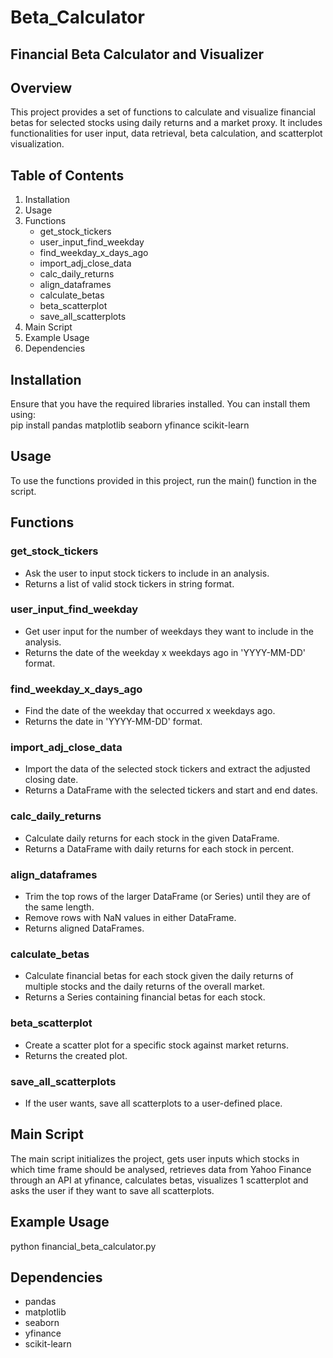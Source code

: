 # Beta_Calculator 
## Financial Beta Calculator and Visualizer

## Overview
This project provides a set of functions to calculate and visualize financial betas for selected stocks using daily returns and a market proxy. It includes functionalities for user input, data retrieval, beta calculation, and scatterplot visualization.

## Table of Contents
1. Installation
2. Usage
3. Functions
    - get_stock_tickers
    - user_input_find_weekday
    - find_weekday_x_days_ago
    - import_adj_close_data
    - calc_daily_returns
    - align_dataframes
    - calculate_betas
    - beta_scatterplot
    - save_all_scatterplots
4. Main Script
5. Example Usage
6. Dependencies

## Installation
Ensure that you have the required libraries installed. You can install them using: <br>
pip install pandas matplotlib seaborn yfinance scikit-learn


## Usage
To use the functions provided in this project, run the main() function in the script.

## Functions

### get_stock_tickers
- Ask the user to input stock tickers to include in an analysis.
- Returns a list of valid stock tickers in string format.

### user_input_find_weekday
- Get user input for the number of weekdays they want to include in the analysis.
- Returns the date of the weekday x weekdays ago in 'YYYY-MM-DD' format.

### find_weekday_x_days_ago
- Find the date of the weekday that occurred x weekdays ago.
- Returns the date in 'YYYY-MM-DD' format.

### import_adj_close_data
- Import the data of the selected stock tickers and extract the adjusted closing date.
- Returns a DataFrame with the selected tickers and start and end dates.

### calc_daily_returns
- Calculate daily returns for each stock in the given DataFrame.
- Returns a DataFrame with daily returns for each stock in percent.

### align_dataframes
- Trim the top rows of the larger DataFrame (or Series) until they are of the same length.
- Remove rows with NaN values in either DataFrame.
- Returns aligned DataFrames.

### calculate_betas
- Calculate financial betas for each stock given the daily returns of multiple stocks and the daily returns of the overall market.
- Returns a Series containing financial betas for each stock.

### beta_scatterplot
- Create a scatter plot for a specific stock against market returns.
- Returns the created plot.

### save_all_scatterplots
- If the user wants, save all scatterplots to a user-defined place.

## Main Script
The main script initializes the project, gets user inputs which stocks in which time frame should be analysed, retrieves data from Yahoo Finance through an API at yfinance, calculates betas, visualizes 1 scatterplot and asks the user if they want to save all scatterplots.

## Example Usage
python financial_beta_calculator.py

## Dependencies
- pandas
- matplotlib
- seaborn
- yfinance
- scikit-learn
